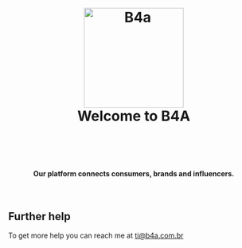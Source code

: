 <h1 align="center">
  <br>
  <a href="https://b4a.com.br"><img src="https://b4a.com.br/img/Logo_B4A_White.png" alt="B4a" width="200"></a>
  <br>
   Welcome to B4A
  <br><br>
</h1>
<br>
<h4 align="center">Our platform connects consumers, brands and influencers.</h4>
<br>


## Further help

To get more help you can reach me at [ti@b4a.com.br](mailto:ti@b4a.com.br)

